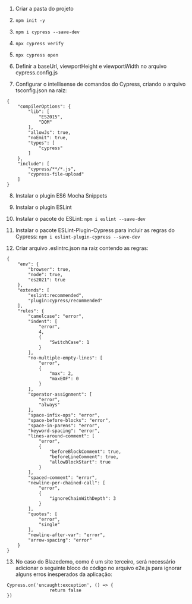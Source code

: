 1. Criar a pasta do projeto

2. `npm init -y`

3. `npm i cypress --save-dev`

4. `npx cypress verify`

5. `npx cypress open`

6. Definir a baseUrl, viewportHeight e viewportWidth no arquivo cypress.config.js

7. Configurar o intellisense de comandos do Cypress, criando o arquivo tsconfig.json na raiz:

```
{
    "compilerOptions": {
        "lib": [
            "ES2015",
            "DOM"
        ],
        "allowJs": true,
        "noEmit": true,
        "types": [
            "cypress"
        ]
    },
    "include": [
        "cypress/**/*.js",
        "cypress-file-upload"
    ]
}
``` 
8. Instalar o plugin ES6 Mocha Snippets
 
9. Instalar o plugin ESLint

10. Instalar o pacote do ESLint:
`npm i eslint --save-dev`

11. Instalar o pacote ESLint-Plugin-Cypress para incluir as regras do Cypress:
`npm i eslint-plugin-cypress --save-dev`

12. Criar arquivo .eslintrc.json na raiz contendo as regras:

```
{
    "env": {
        "browser": true,
        "node": true,
        "es2021": true
    },
    "extends": [
        "eslint:recommended",
        "plugin:cypress/recommended"
    ],
    "rules": {
        "camelcase": "error",
        "indent": [
            "error",
            4,
            {
                "SwitchCase": 1
            }
        ],
        "no-multiple-empty-lines": [
            "error",
            {
                "max": 2,
                "maxEOF": 0
            }
        ],
        "operator-assignment": [
            "error",
            "always"
        ],
        "space-infix-ops": "error",
        "space-before-blocks": "error",
        "space-in-parens": "error",
        "keyword-spacing": "error",
        "lines-around-comment": [
            "error",
            {
                "beforeBlockComment": true,
                "beforeLineComment": true,
                "allowBlockStart": true
            }
        ],
        "spaced-comment": "error",
        "newline-per-chained-call": [
            "error",
            {
                "ignoreChainWithDepth": 3
            }
        ],
        "quotes": [
            "error",
            "single"
        ],
        "newline-after-var": "error",
        "arrow-spacing": "error"
    }
}
``` 

13. No caso do Blazedemo, como é um site terceiro, será necessário adicionar o seguinte bloco de código no arquivo e2e.js para ignorar alguns erros inesperados da aplicação:

```
Cypress.on('uncaught:exception', () => {
                return false
})
```
